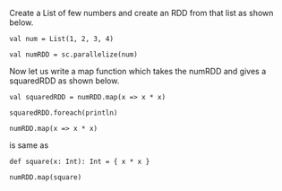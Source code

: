 Create a List of few numbers and create an RDD from that list as shown below.

`val num = List(1, 2, 3, 4)`

`val numRDD = sc.parallelize(num)`

Now let us write a map function which takes the numRDD and gives a squaredRDD as shown below.

`val squaredRDD = numRDD.map(x => x * x)` 

`squaredRDD.foreach(println)` 
 
`numRDD.map(x => x * x)` 

is same as

`def square(x: Int): Int = {
	x * x
}`

`numRDD.map(square)`